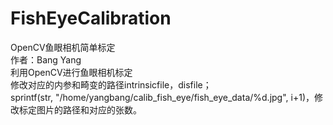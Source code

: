 # FishEyeCalibration
OpenCV鱼眼相机简单标定  
作者：Bang Yang  
利用OpenCV进行鱼眼相机标定  
修改对应的内参和畸变的路径intrinsicfile，disfile；  
sprintf(str, "/home/yangbang/calib_fish_eye/fish_eye_data/%d.jpg", i+1)，修改标定图片的路径和对应的张数。
